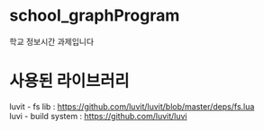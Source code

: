 # school_graphProgram
학교 정보시간 과제입니다



# 사용된 라이브러리
luvit - fs lib : https://github.com/luvit/luvit/blob/master/deps/fs.lua  
luvi - build system : https://github.com/luvit/luvi  

